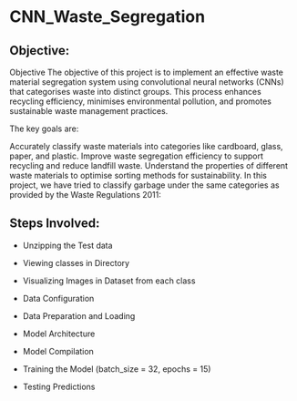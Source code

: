 # CNN_Waste_Segregation

## Objective:
Objective
The objective of this project is to implement an effective waste material segregation system using convolutional neural networks (CNNs) that categorises waste into distinct groups. This process enhances recycling efficiency, minimises environmental pollution, and promotes sustainable waste management practices.

The key goals are:

Accurately classify waste materials into categories like cardboard, glass, paper, and plastic.
Improve waste segregation efficiency to support recycling and reduce landfill waste.
Understand the properties of different waste materials to optimise sorting methods for sustainability.
In this project, we have tried to classify garbage under the same categories as provided by the Waste Regulations 2011:

## Steps Involved:

- Unzipping the Test data
- Viewing classes in Directory
- Visualizing Images in Dataset from each class
- Data Configuration
- Data Preparation and Loading
- Model Architecture
- Model Compilation
- Training the Model (batch_size = 32, epochs = 15)

- Testing Predictions
